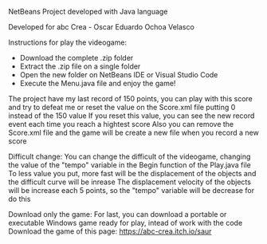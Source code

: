   NetBeans Project developed with Java language
  
  Developed for abc Crea - Oscar Eduardo Ochoa Velasco

  Instructions for play the videogame:
  - Download the complete .zip folder
  - Extract the .zip file on a single folder
  - Open the new folder on NetBeans IDE or Visual Studio Code
  - Execute the Menu.java file and enjoy the game!

  The project have my last record of 150 points, you can play with this score and try to defeat me or reset the value on the Score.xml file putting 0 instead of the 150 value
  If you reset this value, you can see the new record event each time you reach a hightest score
  Also you can remove the Score.xml file and the game will be create a new file when you record a new score

  Difficult change:
  You can change the difficult of the videogame, changing the value of the "tempo" variable in the Begin function of the Play.java file
  To less value you put, more fast will be the displacement of the objects and the difficult curve will be inrease
  The displacement velocity of the objects will be increase each 5 points, so the "tempo" variable will be decrease for do this

  Download only the game:
  For last, you can download a portable or executable Windows game ready for play, intead of work with the code
  Download the game of this page: https://abc-crea.itch.io/saur
